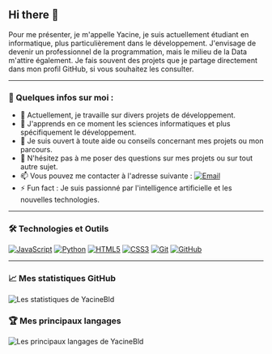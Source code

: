 ## Hi there 👋

Pour me présenter, je m'appelle Yacine, je suis actuellement étudiant en informatique, plus particulièrement dans le développement. J'envisage de devenir un professionnel de la programmation, mais le milieu de la Data m'attire également. Je fais souvent des projets que je partage directement dans mon profil GitHub, si vous souhaitez les consulter.

---

### 🌟 Quelques infos sur moi :

- 🔭 Actuellement, je travaille sur divers projets de développement.
- 🌱 J'apprends en ce moment les sciences informatiques et plus spécifiquement le développement.
- 🤔 Je suis ouvert à toute aide ou conseils concernant mes projets ou mon parcours.
- 💬 N'hésitez pas à me poser des questions sur mes projets ou sur tout autre sujet.
- 📫 Vous pouvez me contacter à l'adresse suivante : [![Email](https://img.shields.io/badge/Email-yacine.belabed.sio@gmail.com-blue)](mailto:yacine.belabed.sio@gmail.com)
- ⚡ Fun fact : Je suis passionné par l'intelligence artificielle et les nouvelles technologies.

---

### 🛠️ Technologies et Outils

[![JavaScript](https://img.shields.io/badge/-JavaScript-F7DF1E?logo=javascript&logoColor=black&style=flat)](https://github.com/YacineBld/Creation-SQL)
[![Python](https://img.shields.io/badge/-Python-3776AB?logo=python&logoColor=white&style=flat)](https://github.com/YacineBld/Codes-Python)
[![HTML5](https://img.shields.io/badge/-HTML5-E34F26?logo=html5&logoColor=white&style=flat)](https://github.com/YacineBld/Creation-SQL)
[![CSS3](https://img.shields.io/badge/-CSS3-1572B6?logo=css3&logoColor=white&style=flat)](https://github.com/YacineBld/Creation-SQL)
[![Git](https://img.shields.io/badge/-Git-F05032?logo=git&logoColor=white&style=flat)](https://github.com/YacineBld/Creation-SQL)
[![GitHub](https://img.shields.io/badge/-GitHub-181717?logo=github&logoColor=white&style=flat)](https://github.com/YacineBld/Creation-SQL)

---

### 📈 Mes statistiques GitHub

![Les statistiques de YacineBld](https://github-readme-stats.vercel.app/api?username=YacineBld&show_icons=true&theme=radical)

### 🏆 Mes principaux langages

![Les principaux langages de YacineBld](https://github-readme-stats.vercel.app/api/top-langs/?username=YacineBld&layout=compact&theme=radical)
